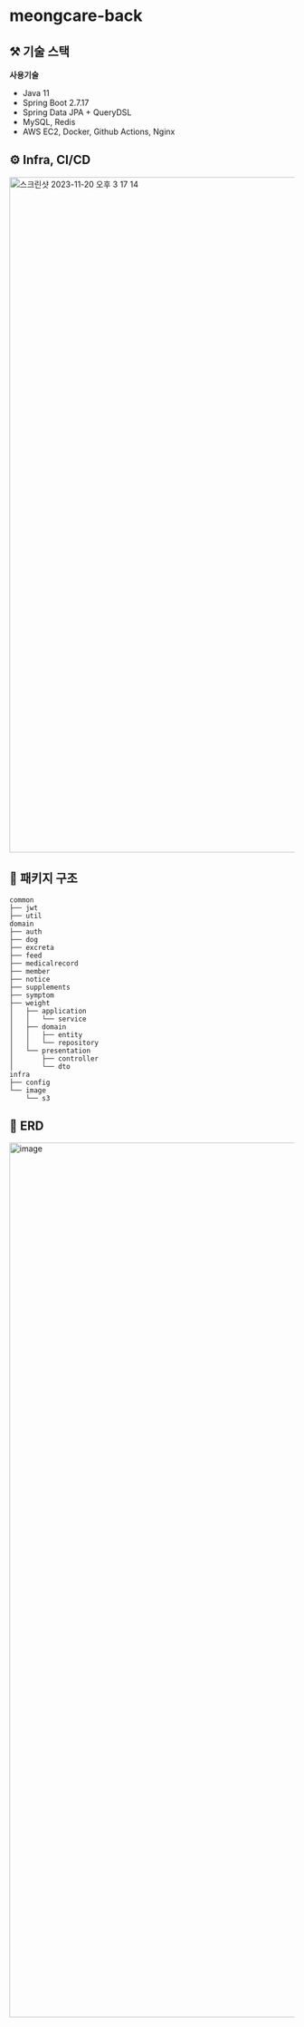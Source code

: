 # meongcare-back

## ⚒️ 기술 스택
<b>사용기술</b>
- Java 11
- Spring Boot 2.7.17
- Spring Data JPA + QueryDSL
- MySQL, Redis
- AWS EC2, Docker, Github Actions, Nginx

## ⚙ Infra, CI/CD
<img width="1192" alt="스크린샷 2023-11-20 오후 3 17 14" src="https://github.com/meongCare/meongcare-back/assets/62296495/4d162b2f-34a2-4564-9cf6-089061e62df3">

## 📂 패키지 구조 
```
common
├── jwt
├── util
domain
├── auth
├── dog
├── excreta
├── feed
├── medicalrecord
├── member
├── notice
├── supplements
├── symptom
├── weight
│   ├── application
│   │   └── service
│   ├── domain
│   │   ├── entity
│   │   └── repository
│   └── presentation
│       ├── controller
│       └── dto
infra
├── config
└── image
    └── s3
```

## 📄 ERD
<img width="1544" alt="image" src="https://github.com/meongCare/meongcare-back/assets/62296495/9af284f5-6fb8-46ee-aa54-7c0a7ef4dbf5">
